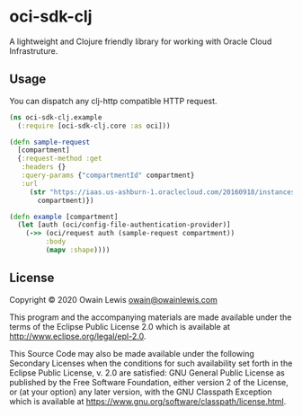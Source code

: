 # oci-sdk-clj

A lightweight and Clojure friendly library for working with Oracle Cloud Infrastruture.

## Usage

You can dispatch any clj-http compatible HTTP request.

```clj
(ns oci-sdk-clj.example
  (:require [oci-sdk-clj.core :as oci]))

(defn sample-request
  [compartment]
  {:request-method :get
   :headers {}
   :query-params {"compartmentId" compartment}
   :url
	 (str "https://iaas.us-ashburn-1.oraclecloud.com/20160918/instances"
	   compartment)})

(defn example [compartment]
  (let [auth (oci/config-file-authentication-provider)]
	(->> (oci/request auth (sample-request compartment))
		 :body
		 (mapv :shape))))
```

## License

Copyright © 2020 Owain Lewis <owain@owainlewis.com>

This program and the accompanying materials are made available under the
terms of the Eclipse Public License 2.0 which is available at
http://www.eclipse.org/legal/epl-2.0.

This Source Code may also be made available under the following Secondary
Licenses when the conditions for such availability set forth in the Eclipse
Public License, v. 2.0 are satisfied: GNU General Public License as published by
the Free Software Foundation, either version 2 of the License, or (at your
option) any later version, with the GNU Classpath Exception which is available
at https://www.gnu.org/software/classpath/license.html.
